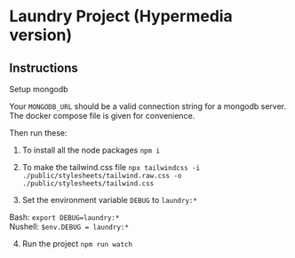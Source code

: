# Laundry Project (Hypermedia version)

## Instructions

Setup mongodb

Your `MONGODB_URL` should be a valid connection string for a mongodb server. The docker compose file is given for convenience.

Then run these:

1. To install all the node packages
`npm i`

2. To make the tailwind.css file
`npx tailwindcss -i ./public/stylesheets/tailwind.raw.css -o ./public/stylesheets/tailwind.css`

3. Set the environment variable `DEBUG` to `laundry:*`

Bash: `export DEBUG=laundry:*`\
Nushell: `$env.DEBUG = laundry:*`

4. Run the project
`npm run watch`
